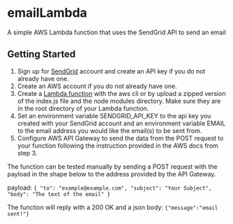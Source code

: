 # emailLambda
A simple AWS Lambda function that uses the SendGrid API to send an email

## Getting Started

1. Sign up for [SendGrid](https://sendgrid.com/solutions/email-api/) account and create an API key if you do not already have one.
2. Create an AWS account if you do not already have one.
3. Create a [Lambda function](https://docs.aws.amazon.com/apigateway/latest/developerguide/api-gateway-create-api-as-simple-proxy-for-lambda.html#api-gateway-proxy-integration-create-lambda-backend) with the aws cli or by upload a zipped version of the index.js file and the node modules directory. Make sure they are in the root directory of your Lambda function.
4. Set an environment variable SENDGRID_API_KEY to the api key you created with your SendGrid account and an environment variable EMAIL to the email address you would like the email(s) to be sent from. 
5. Configure AWS API Gateway to send the data from the POST request to your function following the instruction provided in the AWS docs from step 3.

The function can be tested manually by sending a POST request with the payload in the shape below to the address provided by the API Gateway.

payload: `{ "to": "example@example.com", "subject": "Your Subject", "body": "The text of the email" }`

The function will reply with a 200 OK and a json body: `{"message":"email sent!"}`
